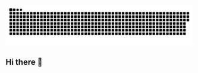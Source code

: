 ![Snake animation](https://github.com/Eduardochimchek/Eduardochimchek/blob/output/github-contribution-grid-snake.svg)

## Hi there 👋

<!--
**Eduardochimchek/Eduardochimchek** is a ✨ _special_ ✨ repository because its `README.md` (this file) appears on your GitHub profile.

Here are some ideas to get you started:

- 🔭 I’m currently working on ...
- 🌱 I’m currently learning ...
- 👯 I’m looking to collaborate on ...
- 🤔 I’m looking for help with ...
- 💬 Ask me about ...
- 📫 How to reach me: ...
- 😄 Pronouns: ...
- ⚡ Fun fact: ...
-->
